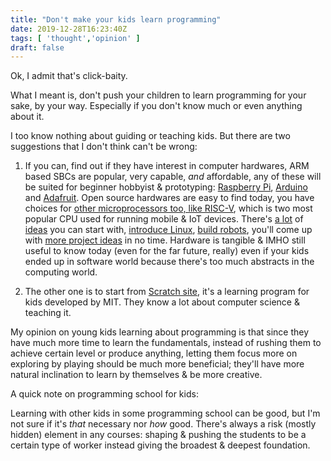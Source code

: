 ```yaml
---
title: "Don't make your kids learn programming"
date: 2019-12-28T16:23:40Z
tags: [ 'thought','opinion' ]
draft: false
---
```


Ok, I admit that's click-baity.

What I meant is, don't push your children to learn programming for your sake, by your way. Especially if you don't know much or even anything about it.

I too know nothing about guiding or teaching kids. But there are two suggestions that I don't think can't be wrong:

1. If you can, find out if they have interest in computer hardwares, ARM based SBCs are popular, very capable, _and_ affordable, any of these will be suited for beginner hobbyist & prototyping: [Raspberry Pi](https://www.raspberrypi.org/), [Arduino](https://www.arduino.cc/) and [Adafruit](http://adafruit.com/). Open source hardwares are easy to find today, you have choices for [other microprocessors too, like RISC-V](https://en.wikipedia.org/wiki/List_of_open-source_computing_hardware), which is two most popular CPU used for running mobile & IoT devices. There's [a lot](https://www.kidscodecs.com/raspberry-pi-projects/) of [ideas](https://www.makeuseof.com/tag/5-reasons-give-kids-raspberry-pi/) you can start with, [introduce Linux](https://www.sugarlabs.org/sugar-for-raspberry-pi/), [build robots](https://projects.raspberrypi.org/en/pathways/build-a-robot), you'll come up with [more project ideas](https://www.tomshardware.com/picturestory/842-raspberry-pi-family-projects.html) in no time. Hardware is tangible & IMHO still useful to know today (even for the far future, really) even if your kids ended up in software world because there's too much abstracts in the computing world.

2. The other one is to start from [Scratch site](https://scratch.mit.edu/parents/), it's a learning program for kids developed by MIT. They know a lot about computer science & teaching it.

My opinion on young kids learning about programming is that since they have much more time to learn the fundamentals, instead of rushing them to achieve certain level or produce anything, letting them focus more on exploring by playing should be much more beneficial; they'll have more natural inclination to learn by themselves & be more creative.

A quick note on programming school for kids:

Learning with other kids in some programming school can be good, but I'm not sure if it's _that_ necessary nor _how_ good. There's always a risk (mostly hidden) element in any courses: shaping & pushing the students to be a certain type of worker instead giving the broadest & deepest foundation.
